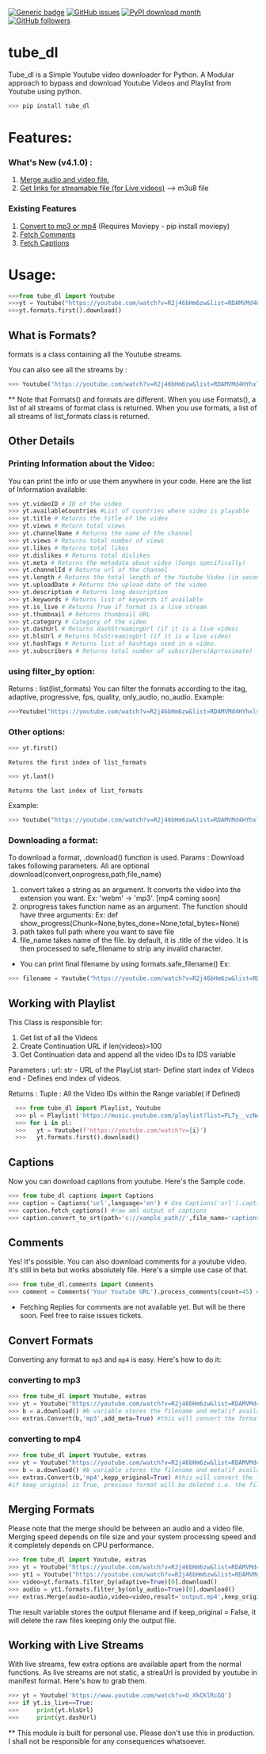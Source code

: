 [![Generic badge](https://img.shields.io/badge/Made%20with-Python-<COLOR>.svg)](https://python.org)
[![GitHub issues](https://img.shields.io/github/issues/shekharchander/tube_dl?color=red)](https://github.com/shekharchander/tube_dl/issues)
[![PyPI download month](https://img.shields.io/pypi/dm/tube-dl?color=blue)](https://pypi.org/project/tube_dl)
[![GitHub followers](https://img.shields.io/github/followers/shekharchander?label=Follow&style=social)](https://github.com/shekharchander)


# tube_dl

Tube_dl is a Simple Youtube video downloader for Python.
A Modular approach to bypass and download Youtube Videos and Playlist from Youtube using python.

  ```python 
  >>> pip install tube_dl
  ```

# Features:
### What's New (v4.1.0) :
   1. [Merge audio and video file.](#merging-formats)
   2. [Get links for streamable file (for Live videos)](#live) --> m3u8 file
### Existing Features
1. [Convert to mp3 or mp4](#convert) (Requires Moviepy - pip install moviepy)
2. [Fetch Comments](#comments)
3. [Fetch Captions](#captions)


# Usage:

```python
>>>from tube_dl import Youtube
>>>yt = Youtube("https://youtube.com/watch?v=R2j46bHm6zw&list=RDAMVMd4HYhxlsj5k")
>>>yt.formats.first().download()
```
## What is Formats?

formats is a class containing all the Youtube streams.

You can also see all the streams by : 

```python
>>> Youtube("https://youtube.com/watch?v=R2j46bHm6zw&list=RDAMVMd4HYhxlsj5k").Formats()
```
** Note that Formats() and formats are different.
When you use Formats(), a list of all streams of format class is returned.
When you use formats, a list of all streams of list_formats class is returned.

## Other Details
### Printing Information about the Video:

You can print the info or use them anywhere in your code. Here are the list of Information available:
  
   ```python
  >>> yt.videoID # ID of the video
  >>> yt.availableCountries #List of countries where video is playable
  >>> yt.title # Returns the title of the video
  >>> yt.views # Return total views
  >>> yt.channelName # Returns the name of the channel
  >>> yt.views # Returns total number of views
  >>> yt.likes # Returns total likes
  >>> yt.dislikes # Returns total dislikes
  >>> yt.meta # Returns the metadata about video (Songs specifically) 
  >>> yt.channelId # Returns url of the channel
  >>> yt.length # Returns the total length of the Youtube Video (in seconds)
  >>> yt.uploadDate # Returns the upload date of the video
  >>> yt.description # Returns long description
  >>> yt.keywords # Returns list of keywords if available
  >>> yt.is_live # Returns True if format is a live stream
  >>> yt.thumbnail # Returns thumbnail URL
  >>> yt.category # Category of the video
  >>> yt.dashUrl # Returns dashStreamingUrl (if it is a live video)
  >>> yt.hlsUrl # Returns hlsStreamingUrl (if it is a live video) 
  >>> yt.hashTags # Returns list of hashtags used in a video.
  >>> yt.subscribers # Returns total number of subscribers(Aprroximate)
  ```

### using filter_by option:
  Returns : list(list_formats)
  You can filter the formats according to the itag, adaptive, progressive, fps, quality, only_audio, no_audio.
  Example:
  ```python
  >>>Youtube("https://youtube.com/watch?v=R2j46bHm6zw&list=RDAMVMd4HYhxlsj5k").formats.filter_by(only_audio=True)
  ```
  
### Other options:
  ```python
  >>> yt.first()
  ```
    Returns the first index of list_formats
  ```python
  >>> yt.last()
  ```
    Returns the last index of list_formats
    
   Example:
  ```python
  >>> Youtube("https://youtube.com/watch?v=R2j46bHm6zw&list=RDAMVMd4HYhxlsj5k").formats.filter_by(only_audio=True).first()
  ```

  
### Downloading a format:

To download a format, .download() function is used. 
Params :
  Download takes following parameters. All are optional
  .download(convert,onprogress,path,file_name)
  1. convert takes a string as an argument. It converts the video into the extension you want. Ex: 'webm' -> 'mp3'. [mp4 coming soon]   
  2. onprogress takes function name as an argument. The function should have three arguments: Ex: def show_progress(Chunk=None,bytes_done=None,total_bytes=None)
  3. path takes full path where you want to save file
  4. file_name takes name of the file. by default, it is .title of the video. It is then processed to safe_filename to strip any invalid character.
  
 * You can print final filename by using formats.safe_filename() 
 Ex: 
 ```python
 >>> filename = Youtube("https://youtube.com/watch?v=R2j46bHm6zw&list=RDAMVMd4HYhxlsj5k").formats.safe_filename()
  ```
 
## Working with Playlist 


This Class is responsible for:
  1. Get list of all the Videos
  2. Create Continuation URL if len(videos)>100
  3. Get Continuation data and append all the video IDs to IDS variable
        
  Parameters : 
      url: str - URL of the PlayList
      start- Define start index of Videos
      end - Defines end index of videos.
      
  Returns :
      Tuple : All the Video IDs within the Range variable( if Defined)
```python
  >>> from tube_dl import Playlist, Youtube
  >>> pl = Playlist('https://music.youtube.com/playlist?list=PLTy__vzNAW6C6sqmp6ddhsuaLsodKDEt_').videos
  >>> for i in pl:
  >>>   yt = Youtube(f'https://youtube.com/watch?v={i}')
  >>>   yt.formats.first().download()
  ```

## <a name="caption">Captions</a>

Now you can download captions from youtube.
Here's the Sample code.

```python
>>> from tube_dl captions import Captions
>>> caption = Captions('url',language='en') # Use Captions('url').caption_details to get list of languages
>>> caption.fetch_captions() #raw xml output of captions
>>> caption.convert_to_srt(path='c://xample_path//',file_name='captions.srt') # Default filename is youtube id and default path is os.getcwd()
```

## <a name="comments">Comments</a>

Yes! It's possible. You can also download comments for a youtube video. It's still in beta but works absolutely file. Here's a simple use case of that.
```python
>>> from tube_dl.comments import Comments
>>> comment = Comments('Your Youtube URL').process_comments(count=45) # Don't define count variable to get all the comments.

```
* Fetching Replies for comments are not available yet. But will be there soon. Feel free to raise issues tickets.

## <a name="convert">Convert Formats</a>

Converting any format to `mp3` and `mp4` is easy. Here's how to do it:

### converting to mp3
```python
>>> from tube_dl import Youtube, extras
>>> yt = Youtube("https://youtube.com/watch?v=R2j46bHm6zw&list=RDAMVMd4HYhxlsj5k").formats.filter_by(only_audio=True)[0]
>>> b = a.download() #b variable stores the filename and meta(if available) as object of Output class.
>>> extras.Convert(b,'mp3',add_meta=True) #this will convert the format to mp3 and add meta if var add_meta is True
```
### converting to mp4

```python
>>> from tube_dl import Youtube, extras
>>> yt = Youtube("https://youtube.com/watch?v=R2j46bHm6zw&list=RDAMVMd4HYhxlsj5k").formats.filter_by(only_audio=True)[0]
>>> b = a.download() #b variable stores the filename and meta(if available) as object of Output class.
>>> extras.Convert(b,'mp4',kepp_original=True) #this will convert the format to mp4 and add_meta is not available for mp4 files.
#if keep_original is True, previous format will be deleted i.e. the file downloaded
```

## <a name="merging-formats">Merging Formats</a>
Please note that the merge should be between an audio and a video file. Merging speed depends on file size and your system processing speed and it completely depends on CPU performance.
```python
>>> from tube_dl import Youtube, extras
>>> yt = Youtube("https://youtube.com/watch?v=R2j46bHm6zw&list=RDAMVMd4HYhxlsj5k")
>>> yt1 = Youtube("https://youtube.com/watch?v=R2j46bHm6zw&list=RDAMVMd4HYhxlsj5k")
>>> video=yt.formats.filter_by(adaptive=True)[0].download()
>>> audio = yt1.formats.filter_by(only_audio=True)[0].download()
>>> extras.Merge(audio=audio,video=video,result='output.mp4',keep_original=False) 

```
The result variable stores the output filename and if keep_original = False, it will delete the raw files keeping only the output file.

## <a name="live">Working with Live Streams</a>

With live streams, few extra options are available apart from the normal functions.
As live streams are not static, a streaUrl is provided by youtube in manifest format. Here's how to grab them.

```python
>>> yt = Youtube('https://www.youtube.com/watch?v=U_XkCKlRcGQ')
>>> if yt.is_live==True:
>>> 	print(yt.hlsUrl)
>>> 	print(yt.dashUrl)
```

** This module is built for personal use. Please don't use this in production. I shall not be responsible for any consequences whatsoever.
